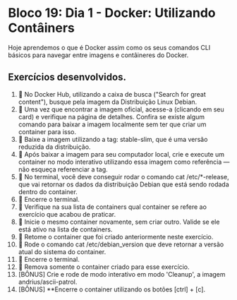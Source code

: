 # Bloco 19: Dia 1 - Docker: Utilizando Contâiners

Hoje aprendemos o que é Docker assim como os seus comandos CLI básicos para navegar entre imagens e contâineres do Docker.

## Exercícios desenvolvidos.

1. 🚀 No Docker Hub, utilizando a caixa de busca ("Search for great content"), busque pela imagem da Distribuição Linux Debian.
1. 🚀 Uma vez que encontrar a imagem oficial, acesse-a (clicando em seu card) e verifique na página de detalhes. Confira se existe algum comando para baixar a imagem localmente sem ter que criar um container para isso.
1. 🚀 Baixe a imagem utilizando a tag: stable-slim, que é uma versão reduzida da distribuição.
1. 🚀 Após baixar a imagem para seu computador local, crie e execute um container no modo interativo utilizando essa imagem como referência — não esqueça referenciar a tag.
1. 🚀 No terminal, você deve conseguir rodar o comando cat /etc/\*-release, que vai retornar os dados da distribuição Debian que está sendo rodada dentro do container.
1. 🚀 Encerre o terminal.
1. 🚀 Verifique na sua lista de containers qual container se refere ao exercício que acabou de praticar.
1. 🚀 Inicie o mesmo container novamente, sem criar outro. Valide se ele está ativo na lista de containers.
1. 🚀 Retome o container que foi criado anteriormente neste exercício.
1. 🚀 Rode o comando cat /etc/debian_version que deve retornar a versão atual do sistema do container.
1. 🚀 Encerre o terminal.
1. 🚀 Remova somente o container criado para esse exercício.
1. [BÔNUS] Crie e rode de modo interativo em modo 'Cleanup', a imagem andrius/ascii-patrol.
1. [BÔNUS] \*\*Encerre o container utilizando os botões [ctrl] + [c].
